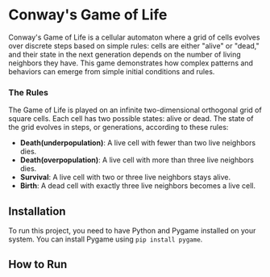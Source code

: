 
# Conway's Game of Life

Conway's Game of Life is a cellular automaton where a grid of cells evolves over discrete steps based on simple rules: cells are either "alive" or "dead," and their state in the next generation depends on the number of living neighbors they have. This game demonstrates how complex patterns and behaviors can emerge from simple initial conditions and rules.

### The Rules

The Game of Life is played on an infinite two-dimensional orthogonal grid of square cells. Each cell has two possible states: alive or dead. The state of the grid evolves in steps, or generations, according to these rules:

- **Death(underpopulation)**: A live cell with fewer than two live neighbors dies.
- **Death(overpopulation)**: A live cell with more than three live neighbors dies.
- **Survival**: A live cell with two or three live neighbors stays alive.
- **Birth**: A dead cell with exactly three live neighbors becomes a live cell.

## Installation

To run this project, you need to have Python and Pygame installed on your system. You can install Pygame using `pip install pygame`.

## How to Run


